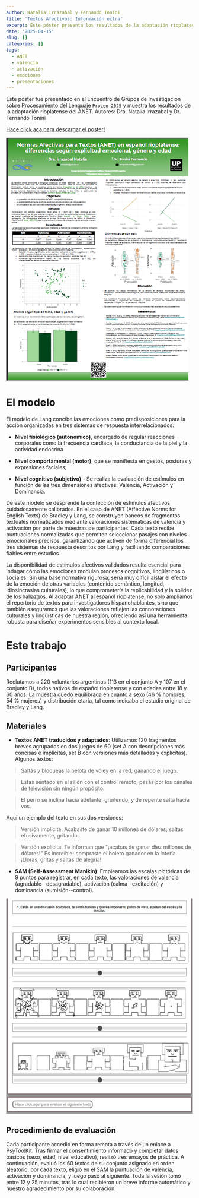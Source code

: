 ```yaml
---
author: Natalia Irrazabal y Fernando Tonini
title: 'Textos Afectivos: Información extra'
excerpt: Este póster presenta los resultados de la adaptación rioplatense del ANET, explorando cómo el tipo de texto, la edad y el sexo influyen en la evaluación emocional de estímulos escritos. Incluye análisis de valencia, activación y dominancia en una muestra argentina.
date: '2025-04-15'
slug: []
categories: []
tags:
  - ANET
  - valencia
  - activación
  - emociones
  - presentaciones
---
```


Este póster fue presentado en el Encuentro de Grupos de Investigación sobre Procesamiento del Lenguaje `ProLen 2025` y muestra los resultados de la adaptación rioplatense del ANET.
Autores: Dra. Natalia Irrazabal y Dr. Fernando Tonini

[Hace click aca para descargar el poster!](https://drive.google.com/uc?id=1aScoukk5AfywedqNu4_hKH8meRl64Nks&export=download)

![](miniatura_prolen.png)

# El modelo

El modelo de Lang concibe las emociones como predisposiciones para la acción organizadas en tres sistemas de respuesta interrelacionados:

-   **Nivel fisiológico (autonómico)**, encargado de regular reacciones corporales como la frecuencia cardíaca, la conductancia de la piel y la actividad endocrina

-   **Nivel comportamental (motor)**, que se manifiesta en gestos, posturas y expresiones faciales;

-   **Nivel cognitivo (subjetivo)** - Se realiza la evaluación de estímulos en función de las tres dimensiones afectivas: Valencia, Activación y Dominancia.

De este modelo se desprende la confección de estímulos afectivos cuidadosamente calibrados. En el caso de ANET (Affective Norms for English Texts) de Bradley y Lang, se construyen bancos de fragmentos textuales normatizados mediante valoraciones sistemáticas de valencia y activación por parte de muestras de participantes. Cada texto recibe puntuaciones normalizadas que permiten seleccionar pasajes con niveles emocionales precisos, garantizando que activen de forma diferencial los tres sistemas de respuesta descritos por Lang y facilitando comparaciones fiables entre estudios.

La disponibilidad de estímulos afectivos validados resulta esencial para indagar cómo las emociones modulan procesos cognitivos, lingüísticos o sociales. Sin una base normativa rigurosa, sería muy difícil aislar el efecto de la emoción de otras variables (contenido semántico, longitud, idiosincrasias culturales), lo que comprometería la replicabilidad y la solidez de los hallazgos. Al adaptar ANET al español rioplatense, no solo ampliamos el repertorio de textos para investigadores hispanohablantes, sino que también aseguramos que las valoraciones reflejen las connotaciones culturales y lingüísticas de nuestra región, ofreciendo así una herramienta robusta para diseñar experimentos sensibles al contexto local.

# Este trabajo

## **Participantes**

Reclutamos a 220 voluntarios argentinos (113 en el conjunto A y 107 en el conjunto B), todos nativos de español rioplatense y con edades entre 18 y 60 años. La muestra quedó equilibrada en cuanto a sexo (46 % hombres, 54 % mujeres) y distribución etaria, tal como indicaba el estudio original de Bradley y Lang.

## **Materiales**

-   **Textos ANET traducidos y adaptados**: Utilizamos 120 fragmentos breves agrupados en dos juegos de 60 (set A con descripciones más concisas e implícitas, set B con versiones más detalladas y explícitas). Algunos textos:

        
> Saltás y bloqueás la pelota de vóley en la red, ganando el juego.

> Estas sentado en el sillón con el control remoto, pasás por los canales de televisión sin ningún propósito.

> El perro se inclina hacia adelante, gruñendo, y de repente salta hacia vos.

Aquí un ejemplo del texto en sus dos versiones:

> Versión implícita: Acabaste de ganar 10 millones de dólares; saltás efusivamente, gritando.

> Versión explícita: Te informan que "¡acabas de ganar diez millones de dólares!" Es increíble: compraste el boleto ganador en la lotería. ¡Lloras, gritas y saltas de alegría! 


-   **SAM (Self-Assessment Manikin)**: Empleamos las escalas pictóricas de 9 puntos para registrar, en cada texto, las valoraciones de valencia (agradable--desagradable), activación (calma--excitación) y dominancia (sumisión--control).

<center>

![](samblog.png)

</center>

## **Procedimiento de evaluación**

Cada participante accedió en forma remota a través de un enlace a PsyToolKit. Tras firmar el consentimiento informado y completar datos básicos (sexo, edad, nivel educativo), realizó tres ensayos de práctica. A continuación, evaluó los 60 textos de su conjunto asignado en orden aleatorio: por cada texto, eligió en el SAM la puntuación de valencia, activación y dominancia, y luego pasó al siguiente. Toda la sesión tomó entre 12 y 25 minutos, tras lo cual recibieron un breve informe automático y nuestro agradecimiento por su colaboración.

